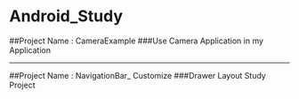 # Android_Study
##Project Name : CameraExample
###Use Camera Application in my Application
<hr>
##Project Name : NavigationBar_ Customize
###Drawer Layout Study Project
